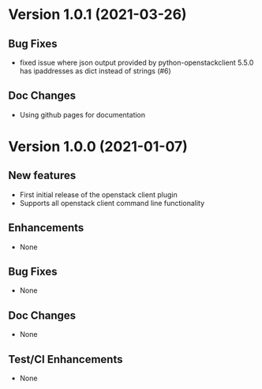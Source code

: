 # Version 1.0.1 (2021-03-26)

## Bug Fixes
* fixed issue where json output provided by python-openstackclient 5.5.0 has 
  ipaddresses as dict instead of strings (#6)

## Doc Changes
* Using github pages for documentation


# Version 1.0.0 (2021-01-07)

## New features
* First initial release of the openstack client plugin
* Supports all openstack client command line functionality

## Enhancements
* None

## Bug Fixes
* None

## Doc Changes
* None

## Test/CI Enhancements
* None
